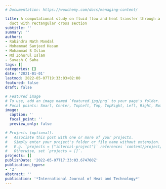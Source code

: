 ```yaml
---
# Documentation: https://wowchemy.com/docs/managing-content/

title: A computational study on fluid flow and heat transfer through a rotating curved
  duct with rectangular cross section
subtitle: ''
summary: ''
authors:
- Rabindra Nath Mondal
- Mohammad Sanjeed Hasan
- Mohammad S Islam
- Md Zohurul Islam
- Suvash C Saha
tags: []
categories: []
date: '2021-01-01'
lastmod: 2022-05-07T19:33:03+02:00
featured: false
draft: false

# Featured image
# To use, add an image named `featured.jpg/png` to your page's folder.
# Focal points: Smart, Center, TopLeft, Top, TopRight, Left, Right, BottomLeft, Bottom, BottomRight.
image:
  caption: ''
  focal_point: ''
  preview_only: false

# Projects (optional).
#   Associate this post with one or more of your projects.
#   Simply enter your project's folder or file name without extension.
#   E.g. `projects = ["internal-project"]` references `content/project/deep-learning/index.md`.
#   Otherwise, set `projects = []`.
projects: []
publishDate: '2022-05-07T17:33:03.674760Z'
publication_types:
- '2'
abstract: ''
publication: '*International Journal of Heat and Technology*'
---
```

